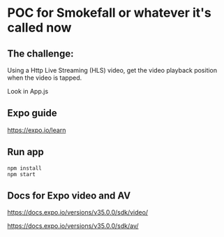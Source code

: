 # POC for Smokefall or whatever it's called now 
## The challenge: 
Using a Http Live Streaming (HLS) video, get the video playback position when the video is tapped. 

Look in App.js

## Expo guide
https://expo.io/learn

## Run app 
```
npm install
npm start
```

## Docs for Expo video and AV 
https://docs.expo.io/versions/v35.0.0/sdk/video/

https://docs.expo.io/versions/v35.0.0/sdk/av/
